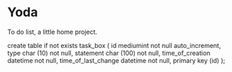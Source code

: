 # Yoda
To do list, a little home project.

create table if not exists task_box (
    id mediumint not null auto_increment,
    type char (10) not null,
    statement char (100) not null,
    time_of_creation datetime not null,
    time_of_last_change datetime not null,
    primary key (id)
                                    );
